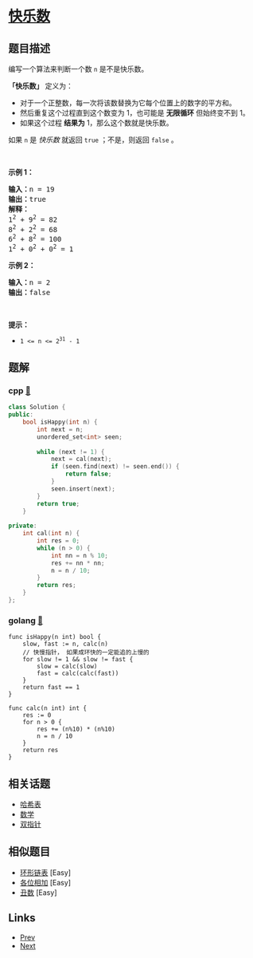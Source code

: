 
# [快乐数](https://leetcode-cn.com/problems/happy-number)

## 题目描述

<p>编写一个算法来判断一个数 <code>n</code> 是不是快乐数。</p>

<p><strong>「快乐数」</strong>&nbsp;定义为：</p>

<ul>
	<li>对于一个正整数，每一次将该数替换为它每个位置上的数字的平方和。</li>
	<li>然后重复这个过程直到这个数变为 1，也可能是 <strong>无限循环</strong> 但始终变不到 1。</li>
	<li>如果这个过程 <strong>结果为</strong>&nbsp;1，那么这个数就是快乐数。</li>
</ul>

<p>如果 <code>n</code> 是 <em>快乐数</em> 就返回 <code>true</code> ；不是，则返回 <code>false</code> 。</p>

<p>&nbsp;</p>

<p><strong>示例 1：</strong></p>

<pre>
<strong>输入：</strong>n = 19
<strong>输出：</strong>true
<strong>解释：
</strong>1<sup>2</sup> + 9<sup>2</sup> = 82
8<sup>2</sup> + 2<sup>2</sup> = 68
6<sup>2</sup> + 8<sup>2</sup> = 100
1<sup>2</sup> + 0<sup>2</sup> + 0<sup>2</sup> = 1
</pre>

<p><strong>示例 2：</strong></p>

<pre>
<strong>输入：</strong>n = 2
<strong>输出：</strong>false
</pre>

<p>&nbsp;</p>

<p><strong>提示：</strong></p>

<ul>
	<li><code>1 &lt;= n &lt;= 2<sup>31</sup> - 1</code></li>
</ul>


## 题解

### cpp [🔗](happy-number.cpp) 
```cpp
class Solution {
public:
    bool isHappy(int n) {
        int next = n;
        unordered_set<int> seen;
        
        while (next != 1) {
            next = cal(next);
            if (seen.find(next) != seen.end()) {
                return false;
            }
            seen.insert(next);
        }
        return true;
    }
                                        
private:                                        
    int cal(int n) {
        int res = 0;
        while (n > 0) {
            int nn = n % 10;
            res += nn * nn;                                                                    
            n = n / 10;
        }
        return res;
    }                                   
};
```
### golang [🔗](happy-number.go) 
```golang
func isHappy(n int) bool {
    slow, fast := n, calc(n)
    // 快慢指针， 如果成环快的一定能追的上慢的
    for slow != 1 && slow != fast {
        slow = calc(slow) 
        fast = calc(calc(fast))                                    
    } 
    return fast == 1
}

func calc(n int) int {
    res := 0
    for n > 0 {
        res += (n%10) * (n%10)
        n = n / 10                                    
    }
    return res
}
```


## 相关话题

- [哈希表](https://leetcode-cn.com/tag/hash-table) 
- [数学](https://leetcode-cn.com/tag/math) 
- [双指针](https://leetcode-cn.com/tag/two-pointers) 


## 相似题目

- [环形链表](../linked-list-cycle/README.md)  [Easy] 
- [各位相加](../add-digits/README.md)  [Easy] 
- [丑数](../ugly-number/README.md)  [Easy] 


## Links

- [Prev](../number-of-islands/README.md) 
- [Next](../remove-linked-list-elements/README.md) 

